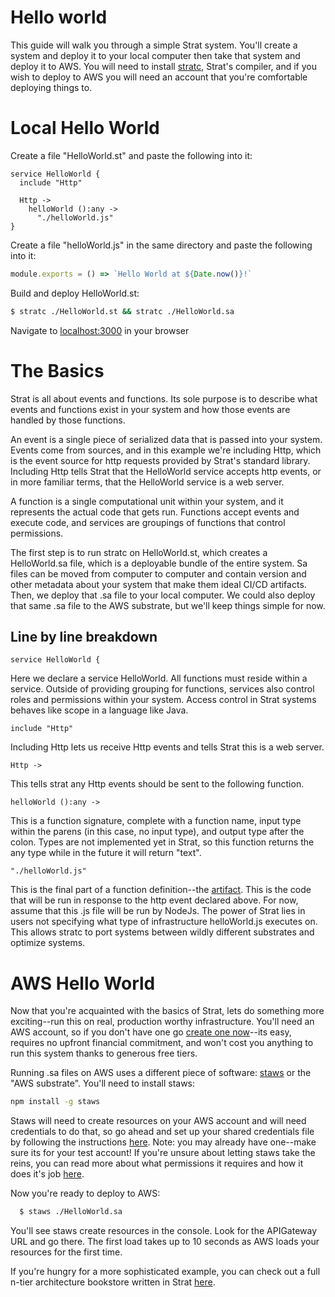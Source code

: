 # Hello world

This guide will walk you through a simple Strat system.  You'll create a system and deploy it to your local computer then take that system and deploy it to AWS.  You will need to install [stratc](./Getting%20Started), Strat's compiler, and if you wish to deploy to AWS you will need an account that you're comfortable deploying things to.

# Local Hello World

Create a file "HelloWorld.st" and paste the following into it:

```strat
service HelloWorld {
  include "Http"

  Http ->
    helloWorld ():any ->
      "./helloWorld.js"
}
```

Create a file "helloWorld.js" in the same directory and paste the following into it:

```javascript
module.exports = () => `Hello World at ${Date.now()}!`
```

Build and deploy HelloWorld.st:

```bash
$ stratc ./HelloWorld.st && stratc ./HelloWorld.sa
```

Navigate to [localhost:3000](http://localhost:3000) in your browser


# The Basics

Strat is all about events and functions.  Its sole purpose is to describe what events and functions exist in your system and how those events are handled by those functions.

An event is a single piece of serialized data that is passed into your system.  Events come from sources, and in this example we're including Http, which is the event source for http requests provided by Strat's standard library.  Including Http tells Strat that the HelloWorld service accepts http events, or in more familiar terms, that the HelloWorld service is a web server.

A function is a single computational unit within your system, and it represents the actual code that gets run.  Functions accept events and execute code, and services are groupings of functions that control permissions.

The first step is to run stratc on HelloWorld.st, which creates a HelloWorld.sa file, which is a deployable bundle of the entire system.  Sa files can be moved from computer to computer and contain version and other metadata about your system that make them ideal CI/CD artifacts.  Then, we deploy that .sa file to your local computer.  We could also deploy that same .sa file to the AWS substrate, but we'll keep things simple for now.

## Line by line breakdown
```
service HelloWorld {
```
Here we declare a service HelloWorld.  All functions must reside within a service.  Outside of providing grouping for functions, services also control roles and permissions within your system.  Access control in Strat systems behaves like scope in a language like Java.

```
include "Http"
```
Including Http lets us receive Http events and tells Strat this is a web server.

```
Http ->
```
This tells strat any Http events should be sent to the following function.

```
helloWorld ():any ->
```
This is a function signature, complete with a function name, input type within the parens (in this case, no input type), and output type after the colon.  Types are not implemented yet in Strat, so this function returns the any type while in the future it will return "text".

```
"./helloWorld.js"
```
This is the final part of a function definition--the [artifact](../User%20Guide/Artifacts).  This is the code that will be run in response to the http event declared above.  For now, assume that this .js file will be run by NodeJs.  The power of Strat lies in users not specifying what type of infrastructure helloWorld.js executes on.  This allows stratc to port systems between wildly different substrates and optimize systems.

# AWS Hello World

Now that you're acquainted with the basics of Strat, lets do something more exciting--run this on real, production worthy infrastructure.  You'll need an AWS account, so if you don't have one go [create one now](https://portal.aws.amazon.com/billing/signup?nc2=h_ct&src=default&redirect_url=https%3A%2F%2Faws.amazon.com%2Fregistration-confirmation#/start)--its easy, requires no upfront financial commitment, and won't cost you anything to run this system thanks to generous free tiers.

Running .sa files on AWS uses a different piece of software: [staws](https://github.com/stratworld/staws) or the "AWS substrate".  You'll need to install staws:

```bash
npm install -g staws
```

Staws will need to create resources on your AWS account and will need credentials to do that, so go ahead and set up your shared credentials file by following the instructions [here](https://docs.aws.amazon.com/sdk-for-javascript/v2/developer-guide/loading-node-credentials-shared.html).
Note: you may already have one--make sure its for your test account!  If you're unsure about letting staws take the reins, you can read more about what permissions it requires and how it does it's job [here](../User$20Guide/AWS).

Now you're ready to deploy to AWS:

```sh
  $ staws ./HelloWorld.sa
```

You'll see staws create resources in the console.  Look for the APIGateway URL and go there.  The first load takes up to 10 seconds as AWS loads your resources for the first time.


If you're hungry for a more sophisticated example, you can check out a full n-tier architecture bookstore written in Strat [here](./Bookstore).
